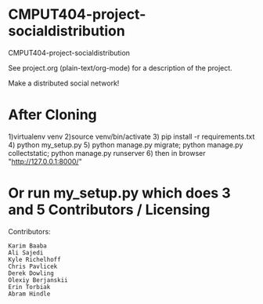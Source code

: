 CMPUT404-project-socialdistribution
===================================


CMPUT404-project-socialdistribution

See project.org (plain-text/org-mode) for a description of the project.

Make a distributed social network!

After Cloning
===================================
1)virtualenv venv 
2)source venv/bin/activate 
3) pip install -r requirements.txt
4) python my_setup.py
5) python manage.py migrate; python manage.py collectstatic; python manage.py runserver 
6) then in browser "http://127.0.0.1:8000/"

Or run my_setup.py which does 3 and 5
Contributors / Licensing
========================

Contributors:

    Karim Baaba
    Ali Sajedi
    Kyle Richelhoff
    Chris Pavlicek
    Derek Dowling
    Olexiy Berjanskii
    Erin Torbiak
    Abram Hindle


